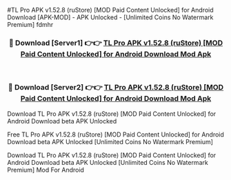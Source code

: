 #TL Pro APK v1.52.8 (ruStore) [MOD Paid Content Unlocked] for Android Download [APK-MOD] - APK Unlocked - [Unlimited Coins No Watermark Premium] fdmhr



<div align="center">

<h3>🔴 Download [Server1] 👉👉 <a href="https://momento.my/?title=TL_Pro_APK_v1.52.8_(ruStore)_[MOD_Paid_Content_Unlocked]_for_Android_Download">TL Pro APK v1.52.8 (ruStore) [MOD Paid Content Unlocked] for Android Download Mod Apk</a></h3><br>

<h3>🔴 Download [Server2] 👉👉 <a href="https://momento.my/?title=TL_Pro_APK_v1.52.8_(ruStore)_[MOD_Paid_Content_Unlocked]_for_Android_Download">TL Pro APK v1.52.8 (ruStore) [MOD Paid Content Unlocked] for Android Download Mod Apk</a></h3>
</div>



Download TL Pro APK v1.52.8 (ruStore) [MOD Paid Content Unlocked] for Android Download beta APK Unlocked

Free TL Pro APK v1.52.8 (ruStore) [MOD Paid Content Unlocked] for Android Download beta APK Unlocked [Unlimited Coins No Watermark Premium]

Download TL Pro APK v1.52.8 (ruStore) [MOD Paid Content Unlocked] for Android Download beta APK Unlocked [Unlimited Coins No Watermark Premium] Mod For Android
